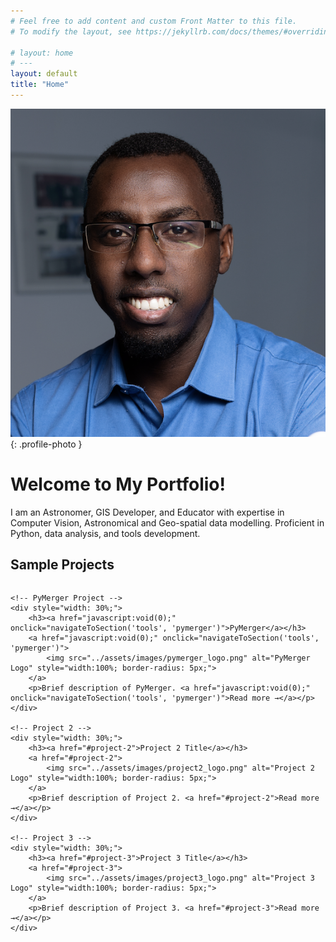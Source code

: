 ```yaml
---
# Feel free to add content and custom Front Matter to this file.
# To modify the layout, see https://jekyllrb.com/docs/themes/#overriding-theme-defaults

# layout: home
# ---
layout: default
title: "Home"
---
```


![My Photo](assets/images/photo.jpg){: .profile-photo }

# Welcome to My Portfolio!

I am an Astronomer, GIS Developer, and Educator with expertise in Computer Vision, Astronomical and Geo-spatial data modelling. Proficient in Python, data analysis, and tools development.








## Sample Projects

<div style="display: flex; justify-content: space-between; gap: 2%;">

    <!-- PyMerger Project -->
    <div style="width: 30%;">
        <h3><a href="javascript:void(0);" onclick="navigateToSection('tools', 'pymerger')">PyMerger</a></h3>
        <a href="javascript:void(0);" onclick="navigateToSection('tools', 'pymerger')">
            <img src="../assets/images/pymerger_logo.png" alt="PyMerger Logo" style="width:100%; border-radius: 5px;">
        </a>
        <p>Brief description of PyMerger. <a href="javascript:void(0);" onclick="navigateToSection('tools', 'pymerger')">Read more →</a></p>
    </div>

    <!-- Project 2 -->
    <div style="width: 30%;">
        <h3><a href="#project-2">Project 2 Title</a></h3>
        <a href="#project-2">
            <img src="../assets/images/project2_logo.png" alt="Project 2 Logo" style="width:100%; border-radius: 5px;">
        </a>
        <p>Brief description of Project 2. <a href="#project-2">Read more →</a></p>
    </div>

    <!-- Project 3 -->
    <div style="width: 30%;">
        <h3><a href="#project-3">Project 3 Title</a></h3>
        <a href="#project-3">
            <img src="../assets/images/project3_logo.png" alt="Project 3 Logo" style="width:100%; border-radius: 5px;">
        </a>
        <p>Brief description of Project 3. <a href="#project-3">Read more →</a></p>
    </div>

</div>

<script>
function navigateToSection(tabId, sectionId) {
    // Switch to the specified tab
    document.querySelectorAll('.tab-content').forEach(tab => tab.style.display = 'none');
    document.getElementById(tabId).style.display = 'block';

    // Scroll to the specified section within the tab
    const section = document.getElementById(sectionId);
    if (section) {
        section.scrollIntoView({ behavior: 'smooth', block: 'start' });
    }
}
</script>

